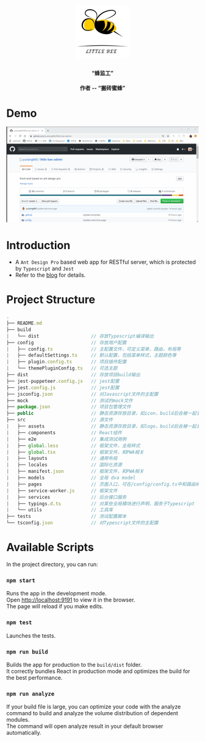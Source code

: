<h1 align="center">
    <img alt="LittleBee" title="Admin" src="https://github.com/yuxiang660/little-bee-admin/blob/master/.github/logo.jpg" width="140"> </br>
</h1>

<h4 align="center">
  “蜂监工”
</h4>
<h4 align="center">
  作者 -- “搬砖蜜蜂”
</h4>

# Demo

![Demo](https://github.com/yuxiang660/little-bee-admin/blob/master/.github/demo.gif)

# Introduction

- A `Ant Design Pro` based web app for RESTful server, which is protected by `Typescript` and `Jest`
- Refer to the [blog](https://yuxiang660.github.io/little-bee-client/posts/5/2020-02-10---Little-Bee-Admin-Intro/) for details.


# Project Structure

```js
.
├── README.md
├── build
|   └── dist                   // 存放Typescript编译输出
├── config                     // 存放用户配置
|   ├── config.ts              // 主配置文件，可定义菜单，路由，布局等
|   ├── defaultSettings.ts     // 默认配置，包括菜单样式，主题颜色等
|   ├── plugin.config.ts       // 项目插件配置
|   └── themePluginConfig.ts   // 可选主题
├── dist                       // 存放项目build输出
├── jest-puppeteer.config.js   // jest配置
├── jest.config.js             // jest配置
├── jsconfig.json              // 对Javascript文件的主配置
├── mock                       // 测试的mock文件
├── package.json               // 项目包管理文件
├── public                     // 静态资源存放目录，如icon，build后会被一起复制到/dist目录
├── src                        // 源文件
|   ├── assets                 // 静态资源存放目录，如logo，build后会被一起复制到/dist/static目录
|   ├── components             // React组件
|   ├── e2e                    // 集成测试用例
|   ├── global.less            // 框架文件，全局样式
|   ├── global.tsx             // 框架文件，和PWA相关
|   ├── layouts                // 通用布局
|   ├── locales                // 国际化资源
|   ├── manifest.json          // 框架文件，和PWA相关
|   ├── models                 // 全局 dva model
|   ├── pages                  // 页面入口，可在/config/config.ts中和路由绑定
|   ├── service-worker.js      // 框架文件
|   ├── services               // 后台接口服务
|   ├── typings.d.ts           // 对某些全局模块进行声明，服务于Typescript
|   └── utils                  // 工具库
├── tests                      // 测试配置脚本
└── tsconfig.json              // 对Typescript文件的主配置
```

# Available Scripts

In the project directory, you can run:

### `npm start`

Runs the app in the development mode.<br />
Open [http://localhost:9191](http://localhost:9191) to view it in the browser.<br />
The page will reload if you make edits.<br />

### `npm test`

Launches the tests.<br />

### `npm run build`

Builds the app for production to the `build/dist` folder.<br />
It correctly bundles React in production mode and optimizes the build for the best performance.

### `npm run analyze`

If your build file is large, you can optimize your code with the analyze command to build and analyze the volume distribution of dependent modules.<br />
The command will open analyze result in your default browser automatically.


